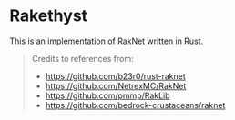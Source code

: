# Rakethyst
This is an implementation of RakNet written in Rust.
> Credits to references from:
> - https://github.com/b23r0/rust-raknet
> - https://github.com/NetrexMC/RakNet
> - https://github.com/pmmp/RakLib
> - https://github.com/bedrock-crustaceans/raknet